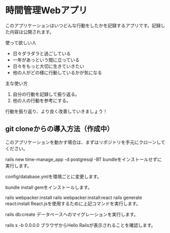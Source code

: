# 時間管理Webアプリ
このアプリケーションはいつどんな行動をしたかを記録するアプリです。記録した内容は公開されます。

使って欲しい人
- 日々ダラダラと過ごしている
- 一年があっという間に立っている
- 日々をもっと大切に生きていきたい
- 他の人がどの様に行動しているかが気になる

主な使い方
1. 自分の行動を記録して振り返る。
2. 他の人の行動を参考にする。

行動を振り返り、より良く改善していきましょう！


## git cloneからの導入方法（作成中）
このアプリケーションを動かす場合は、まずはリポジトリを手元にクローンしてください。

rails new time-manage_app -d postgresql -BT
  bundleをインストールせずに実行します。

config/database.ymlを環境ごとに変更します。

bundle install
  gemをインストールします。

rails webpacker:install
rails webpacker:install:react
rails generate react:install
  React.jsを使用するために上記コマンドを実行します。

rails db:create
  データベースへのマイグレーションを実行します。

rails s -b 0.0.0.0
  ブラウザからHello Railsが表示されることを確認します。